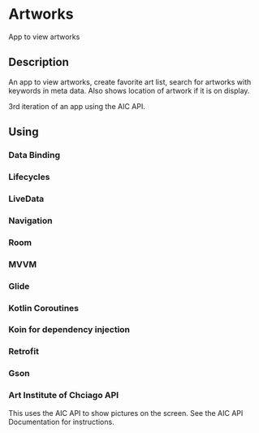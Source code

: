 # Artworks 

App to view artworks

## Description

An app to view artworks, create favorite art list, search for artworks with keywords in meta data.
Also shows location of artwork if it is on display.

3rd iteration of an app using the AIC API.



## Using

  ### Data Binding
  ### Lifecycles
  ### LiveData
  ### Navigation
  ### Room
  ### MVVM
  ### Glide
  ### Kotlin Coroutines
  ### Koin for dependency injection
  ### Retrofit
  ### Gson
  ### Art Institute of Chciago API 
  This uses the AIC API to show pictures on the screen. See the AIC API Documentation for instructions.



